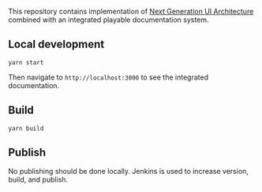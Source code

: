 This repository contains implementation of [Next Generation UI Architecture](https://docs.google.com/document/d/1oe_cHcDyYhwjJ6QZqyOIlpUWGgYyeCIBfUOdElg2rBg/edit#heading=h.41cp29fl3vvn) combined with an integrated playable documentation system.

## Local development

`yarn start`

Then navigate to `http://localhost:3000` to see the integrated documentation.

## Build

`yarn build`

## Publish

No publishing should be done locally. Jenkins is used to increase version, build, and publish.
